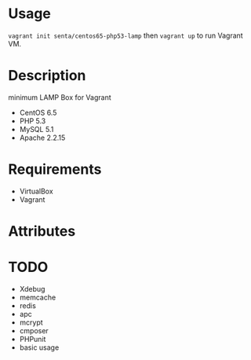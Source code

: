 Usage
=====

`vagrant init senta/centos65-php53-lamp` then `vagrant up` to run Vagrant VM.


Description
===========

minimum LAMP Box for Vagrant

- CentOS 6.5
- PHP 5.3
- MySQL 5.1
- Apache 2.2.15

Requirements
============

- VirtualBox
- Vagrant

Attributes
==========


TODO
==========
- Xdebug
- memcache
- redis
- apc
- mcrypt
- cmposer
- PHPunit
- basic usage
